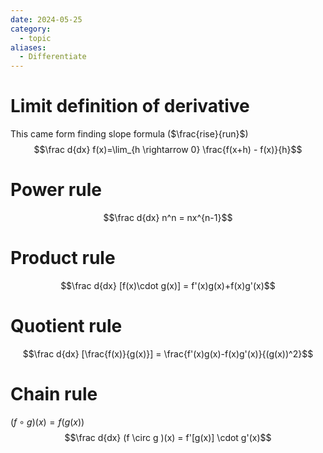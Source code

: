 ```yaml
---
date: 2024-05-25
category:
  - topic
aliases:
  - Differentiate
---
```

# Limit definition of derivative
This came form finding slope formula ($\frac{rise}{run}$)
$$\frac d{dx} f(x)=\lim_{h \rightarrow 0} \frac{f(x+h) - f(x)}{h}$$
# Power rule
$$\frac d{dx} n^n = nx^{n-1}$$
# Product rule
$$\frac d{dx} [f(x)\cdot g(x)] = f'(x)g(x)+f(x)g'(x)$$
# Quotient rule
$$\frac d{dx} [\frac{f(x)}{g(x)}] = \frac{f'(x)g(x)-f(x)g'(x)}{(g(x))^2}$$
# Chain rule
$(f \circ g)(x) = f(g(x))$
$$\frac d{dx} (f \circ g )(x) = f'[g(x)] \cdot g'(x)$$
